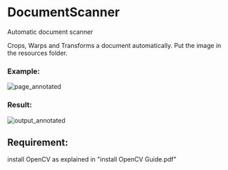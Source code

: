 # DocumentScanner
Automatic document scanner 

Crops, Warps and Transforms a document automatically.
Put the image in the resources folder.

### Example:

![page_annotated](https://user-images.githubusercontent.com/73147643/168727763-815b8c5f-d0e6-429c-b1c1-6b91b58ad51c.jpg)

### Result:

![output_annotated](https://user-images.githubusercontent.com/73147643/168727824-d7378b39-63a6-48b4-8cf4-3f98cd48bd83.jpg)


## Requirement:
install OpenCV as explained in "install OpenCV Guide.pdf"
